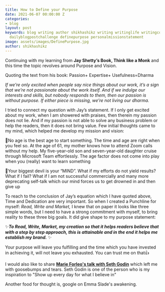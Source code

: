 ```yaml
---
title: How to Define your Purpose
date: 2021-06-07 00:00:00 Z
categories:
- blog
layout: post
keywords: blog writing author shikhashikz writing writinglife writingcommunity dailyblogpost
  dailyblogpostchallenge definepurpose personalmissionstatement
image: assets/images/DefinePurpose.jpg
author: shikhashikz
---
```


Continuing with my learning from **Jay Shetty’s Book, Think like a Monk** and this time the topic revolves around Purpose and Vision.

Quoting the text from his book:
Passion+ Expertise+ Usefulness=Dharma

*If we’re only excited when people say nice things about our work, it’s a sign that we’re not passionate about the work itself. And if we indulge our interests and skills, but nobody responds to them, then our passion is without purpose. If either piece is missing, we’re not living our dharma.*

I tried to connect my question with Jay’s statement. If I only get excited about my work, when I am showered with praises, then therein my passion does not lie. And if my passion is not able to solve any business problem or help the readers, then it does not bring value. Few initial thoughts came to my mind, which helped me develop my mission and vision:

💖No age is the best age to start something. The time and age are right when you feel so. At the age of 61, my mother knows how to attend Zoom calls without my help. My five-year-old son and seven-year-old daughter cruise through Microsoft Team effortlessly. The age factor does not come into play when you (really) want to learn something

💖Your biggest devil is your “MIND”. What if my efforts do not yield results? What if I fail? What if I am not successful commercially and many more deprecating self-talk which our mind forces us to get drowned in and then give up

To reach to the conclusion of Jay’s equation which I have quoted above, Time and Dedication are very important. So when I created a Punchline for myself: *Read, Write and Market,* I knew that on paper it looks like three simple words, but I need to have a strong commitment with myself, to bring reality to these three big goals. It did give shape to my purpose statement: 

✨***To Read, Write, Market, my creation so that it helps readers believe that with a step by step approach, this is attainable and in the end it helps me establish my brand.*** ✨

Your purpose will leave you fulfilling and the time which you have invested in achieving it, will not leave you exhausted. You can trust me on that👍

I would also like to share **[Marie Forleo's talk with Seth Godin](https://www.marieforleo.com/2016/10/seth-godin/)** which left me with goosebumps and tears. Seth Godin is one of the person who is my inspiration to "Show up every day for what I believe in"

Another food for thought is, google on Emma Slade's awakening.


